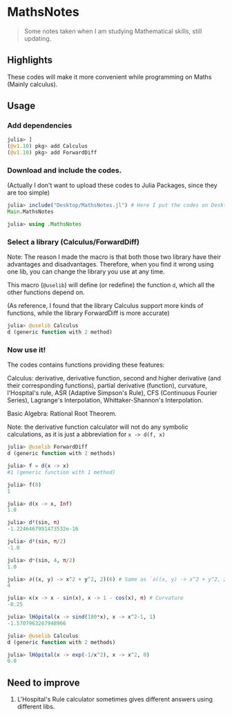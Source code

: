 # MathsNotes
> Some notes taken when I am studying Mathematical skills, still updating.

## Highlights
These codes will make it more convenient while programming on Maths (Mainly calculus).

## Usage
### Add dependencies

```Julia
julia> ]
(@v1.10) pkg> add Calculus
(@v1.10) pkg> add ForwardDiff
```

### Download and include the codes.

(Actually I don't want to upload these codes to Julia Packages, since they are too simple)

```Julia
julia> include("Desktop/MathsNotes.jl") # Here I put the codes on Desktop
Main.MathsNotes

julia> using .MathsNotes
```

### Select a library (Calculus/ForwardDiff)

Note: The reason I made the macro is that both those two library have their advantages and disadvantages. Therefore, when you find it wrong using one lib, you can change the library you use at any time.

This macro (`@uselib`) will define (or redefine) the function `d`, which all the other functions depend on.

(As reference, I found that the library Calculus support more kinds of functions, while the library ForwardDiff is more accurate)

```Julia
julia> @uselib Calculus
d (generic function with 2 method)
```

### Now use it!

The codes contains functions providing these features:

Calculus: derivative, derivative function, second and higher derivative (and their corresponding functions), partial derivative (function), curvature, l'Hospital's rule, ASR (Adaptive Simpson's Rule), CFS (Continuous Fourier Series), Lagrange's Interpolation, Whittaker-Shannon's Interpolation.

Basic Algebra: Rational Root Theorem.

Note: the derivative function calculator will not do any symbolic calculations, as it is just a abbreviation for `x -> d(f, x)`

```Julia
julia> @uselib ForwardDiff
d (generic function with 2 methods)

julia> f = d(x -> x)
#1 (generic function with 1 method)

julia> f(8)
1

julia> d(x -> x, Inf)
1.0

julia> d²(sin, π)
-1.2246467991473532e-16

julia> d²(sin, π/2)
-1.0

julia> dⁿ(sin, 4, π/2)
1.0

julia> ∂((x, y) -> x^2 + y^2, 2)(6) # Same as `∂((x, y) -> x^2 + y^2, 2; n=1)(6)`, which `(6)` is the other variable(s).
4

julia> κ(x -> x - sin(x), x -> 1 - cos(x), π) # Curvature
-0.25

julia> lHôpital(x -> sind(180*x), x -> x^2-1, 1)
-1.5707963267948966

julia> @uselib Calculus
d (generic function with 2 methods)

julia> lHôpital(x -> exp(-1/x^2), x -> x^2, 0)
0.0
```

## Need to improve

1. L'Hospital's Rule calculator sometimes gives different answers using different libs.
